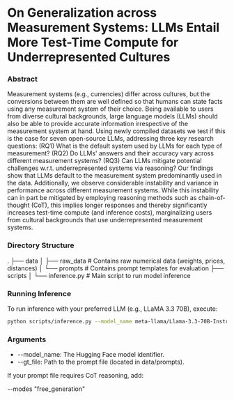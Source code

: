 # On Generalization across Measurement Systems: LLMs Entail More Test-Time Compute for Underrepresented Cultures

### Abstract

Measurement systems (e.g., currencies) differ across cultures, but the conversions between them are well defined so that humans can state facts using any measurement system of their choice. Being available to users from diverse cultural backgrounds, large language models (LLMs) should also be able to provide accurate information irrespective of the measurement system at hand. Using newly compiled datasets we test if this is the case for seven open-source LLMs, addressing three key research questions: 
(RQ1) What is the default system used by LLMs for each type of measurement? (RQ2) Do LLMs' answers and their accuracy vary across different measurement systems? (RQ3) Can LLMs mitigate potential challenges w.r.t. underrepresented systems via reasoning? 
Our findings show that LLMs default to the measurement system predominantly used in the data. Additionally, we observe considerable instability and variance in performance across different measurement systems. While this instability can in part be mitigated by employing reasoning methods such as chain-of-thought (CoT), this implies longer responses and thereby significantly increases test-time compute (and inference costs), marginalizing users from cultural backgrounds that use underrepresented measurement systems.

### Directory Structure

.
├── data
│   ├── raw_data       # Contains raw numerical data (weights, prices, distances)
│   └── prompts        # Contains prompt templates for evaluation
├── scripts
│   └── inference.py   # Main script to run model inference


### Running Inference

To run inference with your preferred LLM (e.g., LLaMA 3.3 70B), execute:

```bash
python scripts/inference.py --model_name meta-llama/Llama-3.3-70B-Instruct --gt_file path/to/your_prompt_file.json
```

### Arguments

- --model_name: The Hugging Face model identifier.
- --gt_file: Path to the prompt file (located in data/prompts).

If your prompt file requires CoT reasoning, add:

--modes "free_generation"
